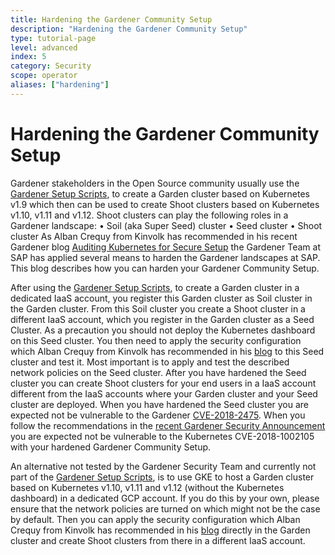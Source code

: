 ```yaml
---
title: Hardening the Gardener Community Setup
description: "Hardening the Gardener Community Setup"
type: tutorial-page
level: advanced
index: 5
category: Security
scope: operator
aliases: ["hardening"]
---
```


# Hardening the Gardener Community Setup
Gardener stakeholders in the Open Source community usually use the [Gardener Setup Scripts](https://github.com/gardener/landscape-setup), to create a Garden cluster based on Kubernetes v1.9 which then can be used to create Shoot clusters based on Kubernetes v1.10, v1.11 and v1.12. Shoot clusters can play the following roles in a Gardener landscape: 
•	Soil (aka Super Seed) cluster
•	Seed cluster
•	Shoot cluster 
As Alban Crequy from Kinvolk has recommended in his recent Gardener blog [Auditing Kubernetes for Secure Setup](https://gardener.cloud/050-tutorials/content/howto/insecure-configuration/) the Gardener Team at SAP has applied several means to harden the Gardener landscapes at SAP. This blog describes how you can harden your Gardener Community Setup.
 
After using the [Gardener Setup Scripts](https://github.com/gardener/landscape-setup), to create a Garden cluster in a dedicated IaaS account, you register this Garden cluster as Soil cluster in the Garden cluster. From this Soil cluster you create a Shoot cluster in a different IaaS account, which you register in the Garden cluster as a Seed Cluster. As a precaution you should not deploy the Kubernetes dashboard on this Seed cluster. You then need to apply the security configuration which Alban Crequy from Kinvolk has recommended in his [blog](https://gardener.cloud/050-tutorials/content/howto/insecure-configuration/) to this Seed cluster and test it. Most important is to apply and test the described network policies on the Seed cluster. After you have hardened the Seed cluster you can create Shoot clusters for your end users in a IaaS account different from the IaaS accounts where your Garden cluster and your Seed cluster are deployed. When you have hardened the Seed cluster you are expected not be vulnerable to the Gardener [CVE-2018-2475](https://groups.google.com/forum/#!topic/gardener/Pom2Y70cDpw). When you follow the recommendations in the [recent Gardener Security Announcement](https://groups.google.com/forum/#!topic/gardener/2icxEz0RAK4) you are expected not be vulnerable to the Kubernetes CVE-2018-1002105 with your hardened Gardener Community Setup.
 
An alternative not tested by the Gardener Security Team and currently not part of the [Gardener Setup Scripts](https://github.com/gardener/landscape-setup), is to use GKE to host a Garden cluster based on Kubernetes v1.10, v1.11 and v1.12 (without the Kubernetes dashboard) in a dedicated GCP account. If you do this by your own, please ensure that the network policies are turned on which might not be the case by default. Then you can apply the security configuration which Alban Crequy from Kinvolk has recommended in his [blog](https://gardener.cloud/050-tutorials/content/howto/insecure-configuration/) directly in the Garden cluster and create Shoot clusters from there in a different IaaS account. 
